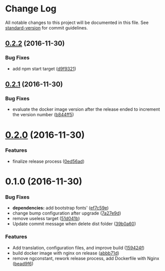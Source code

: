 # Change Log

All notable changes to this project will be documented in this file. See [standard-version](https://github.com/conventional-changelog/standard-version) for commit guidelines.

<a name="0.2.2"></a>
## [0.2.2](https://github.com/denouche/bootstrap-angular/compare/v0.2.1...v0.2.2) (2016-11-30)


### Bug Fixes

* add npm start target ([d9f9321](https://github.com/denouche/bootstrap-angular/commit/d9f9321))



<a name="0.2.1"></a>
## [0.2.1](https://github.com/denouche/bootstrap-angular/compare/v0.2.0...v0.2.1) (2016-11-30)


### Bug Fixes

* evaluate the docker image version after the release ended to increment the version number ([b844ff5](https://github.com/denouche/bootstrap-angular/commit/b844ff5))



<a name="0.2.0"></a>
# [0.2.0](https://github.com/denouche/bootstrap-angular/compare/v0.1.0...v0.2.0) (2016-11-30)


### Features

* finalize release process ([0ed56ad](https://github.com/denouche/bootstrap-angular/commit/0ed56ad))



<a name="0.1.0"></a>
# 0.1.0 (2016-11-30)


### Bug Fixes

* **dependencies:** add bootstrap fonts' ([ef7c59e](https://github.com/denouche/bootstrap-angular/commit/ef7c59e))
* change bump configuration after upgrade ([7a27e9d](https://github.com/denouche/bootstrap-angular/commit/7a27e9d))
* remove useless target ([51d041b](https://github.com/denouche/bootstrap-angular/commit/51d041b))
* Update commit message when delete dist folder ([39b0a60](https://github.com/denouche/bootstrap-angular/commit/39b0a60))


### Features

* Add translation, configuration files, and improve build ([159424f](https://github.com/denouche/bootstrap-angular/commit/159424f))
* build docker image with nginx on release ([abbb71d](https://github.com/denouche/bootstrap-angular/commit/abbb71d))
* remove ngconstant, rework release process, add Dockerfile with Nginx ([bead9f6](https://github.com/denouche/bootstrap-angular/commit/bead9f6))

